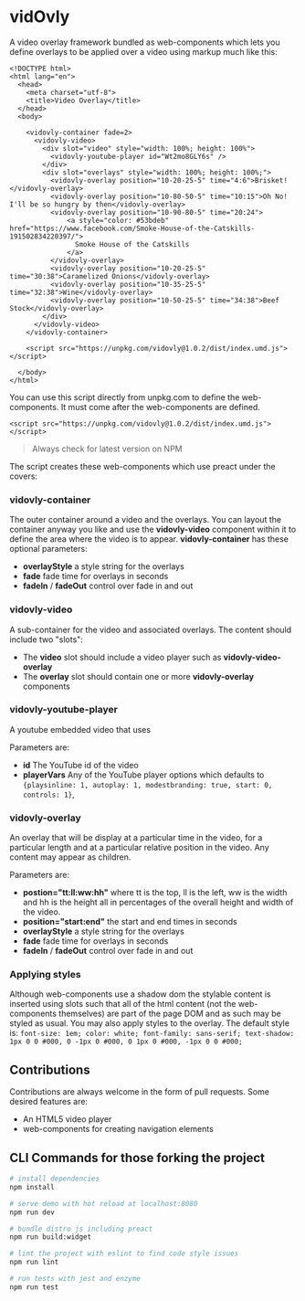 # vidOvly

A video overlay framework bundled as web-components which lets you define overlays to be applied over a video using markup much like this:

```
<!DOCTYPE html>
<html lang="en">
  <head>
    <meta charset="utf-8">
    <title>Video Overlay</title>
  </head>
  <body>
  
    <vidovly-container fade=2>
      <vidovly-video>
        <div slot="video" style="width: 100%; height: 100%">
          <vidovly-youtube-player id="Wt2mo8GLY6s" />
        </div>
        <div slot="overlays" style="width: 100%; height: 100%;">
          <vidovly-overlay position="10-20-25-5" time="4:6">Brisket!</vidovly-overlay>
          <vidovly-overlay position="10-80-50-5" time="10:15">Oh No! I'll be so hungry by then</vidovly-overlay>
          <vidovly-overlay position="10-90-80-5" time="20:24">
              <a style="color: #53bdeb" href="https://www.facebook.com/Smoke-House-of-the-Catskills-191502834220397/">
                Smoke House of the Catskills
              </a>
          </vidovly-overlay>
          <vidovly-overlay position="10-20-25-5" time="30:38">Caramelized Onions</vidovly-overlay>
          <vidovly-overlay position="10-35-25-5" time="32:38">Wine</vidovly-overlay>
          <vidovly-overlay position="10-50-25-5" time="34:38">Beef Stock</vidovly-overlay>
        </div>
      </vidovly-video>
    </vidovly-container>

    <script src="https://unpkg.com/vidovly@1.0.2/dist/index.umd.js"></script>
  
  </body>
</html>
```
You can use this script directly from unpkg.com to define the web-components.  It must come after the web-components are defined.

```
<script src="https://unpkg.com/vidovly@1.0.2/dist/index.umd.js"></script>
```
> Always check for latest version on NPM

The script creates these web-components which use preact under the covers:

### vidovly-container
The outer container around a video and the overlays. You can layout the container anyway you like and use the **vidovly-video** component within it to define the area where the video is to appear. **vidovly-container** has these optional parameters:
* **overlayStyle** a style string for the overlays
* **fade** fade time for overlays in seconds
* **fadeIn** / **fadeOut** control over fade in and out

### vidovly-video

A sub-container for the video and associated overlays.  The content should include two "slots":
* The **video** slot should include a video player such as **vidovly-video-overlay**
* The **overlay** slot should contain one or more **vidovly-overlay** components

### vidovly-youtube-player
A youtube embedded video that uses 

Parameters are:

* **id** The YouTube id of the video
* **playerVars** Any of the YouTube player options which defaults to ```{playsinline: 1, autoplay: 1, modestbranding: true, start: 0, controls: 1}```,

### vidovly-overlay
An overlay that will be display at a particular time in the video, for a particular length and at a particular relative position in the video.  Any content may appear as children.

Parameters are:
* **postion="tt:ll:ww:hh"** where tt is the top, ll is the left, ww is the width and hh is the height all in percentages of the overall height and width of the video.
* **position="start:end"** the start and end times in seconds
* **overlayStyle** a style string for the overlays
* **fade** fade time for overlays in seconds
* **fadeIn** / **fadeOut** control over fade in and out

### Applying styles
Although web-components use a shadow dom the stylable content is inserted using slots such that all of the html content (not the web-components themselves) are part of the page DOM and as such may be styled as usual.  You may also apply styles to the overlay.  The default style is:
```font-size: 1em; color: white; font-family: sans-serif; text-shadow: 1px 0 0 #000, 0 -1px 0 #000, 0 1px 0 #000, -1px 0 0 #000;```

## Contributions

Contributions are always welcome in the form of pull requests.   Some desired features are:
* An HTML5 video player
* web-components for creating navigation elements



## CLI Commands for those forking the project

``` bash
# install dependencies
npm install

# serve demo with hot reload at localhost:8080
npm run dev

# bundle distro js including preact
npm run build:widget

# lint the project with eslint to find code style issues
npm run lint

# run tests with jest and enzyme
npm run test
```
